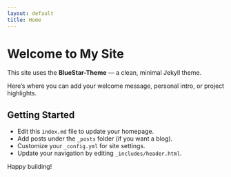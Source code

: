 ```yaml
---
layout: default
title: Home
---
```


# Welcome to My Site

This site uses the **BlueStar-Theme** — a clean, minimal Jekyll theme.

Here’s where you can add your welcome message, personal intro, or project highlights.

## Getting Started

- Edit this `index.md` file to update your homepage.
- Add posts under the `_posts` folder (if you want a blog).
- Customize your `_config.yml` for site settings.
- Update your navigation by editing `_includes/header.html`.

Happy building!
